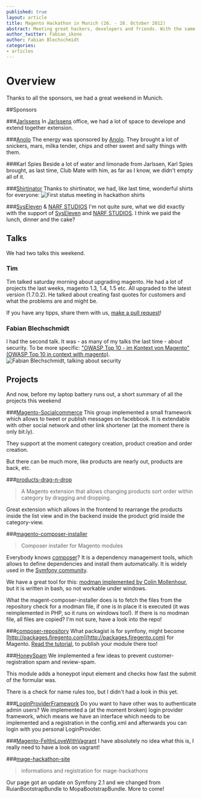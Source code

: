 ```yaml
---
published: true
layout: article
title: Magento Hackathon in Munich (26. - 28. October 2012)
abstract: Meeting great hackers, developers and friends. With the same spirit, we discuss problems, find solutions and implements them.
author_twitter: Fabian_ikono
author: Fabian Blechschmidt
categories:
- articles
---
```


# Overview
Thanks to all the sponsors, we had a great weekend in Munich. 

##Sponsors

###[Jarlssens](http://www.jarlssen.de/)
In [Jarlssens](http://www.jarlssen.de/) office, we had a lot of space to develope and extend together extension.

###[Anolo](http://www.anolo.de/magento-hackathon.html)
The energy was sponsored by [Anolo](http://www.anolo.de/magento-hackathon.html). They brought a lot of snickers, mars, milka tender, chips and other sweet and salty things with them.

###Karl Spies
Beside a lot of water and limonade from Jarlssen, Karl Spies brought, as last time, Club Mate with him, as far as I know, we didn't empty all of it.

###[Shirtinator](www.shirtinator.de/)
Thanks to shirtinator, we had, like last time, wonderful shirts for everyone:
![First status meeting in hackathon shirts](https://pbs.twimg.com/media/A6OXq_hCQAEbkE7.jpg)

###[SysEleven](http://www.syseleven.de/) & [NARF STUDIOS](http://www.narf-studios.de/)
I'm not quite sure, what we did exactly with the support of [SysEleven](http://www.syseleven.de/) and [NARF STUDIOS](http://www.narf-studios.de/). I think we paid the lunch, dinner and the cake?


## Talks
We had two talks this weekend.
### Tim 
Tim talked saturday morning about upgrading magento. He had a lot of projects the last weeks, magento 1.3, 1.4, 1.5 etc. All upgraded to the latest version (1.7.0.2). He talked about creating fast quotes for customers and what the problems are and might be.

If you have any tipps, share them with us, [make a pull request](https://github.com/magento-hackathon/upgrade-checklist)!

### Fabian Blechschmidt
I had the second talk. It was - as many of my talks the last time - about security. To be more specific: ["OWASP Top 10 - im Kontext von Magento" (OWASP Top 10 in context with magento)](http://www.ikonoshirt.de/stuff/12-10-27%20OWASP%20und%20Magento.pdf).
![Fabian Blechschmidt, talking about security](https://pbs.twimg.com/media/A6SM3dGCYAEL4UD.jpg)

## Projects
And now, before my laptop battery runs out, a short summary of all the projects this weekend

###[Magento-Socialcommerce](https://github.com/magento-hackathon/Magento-Socialcommerce)
This group implemented a small framework which allows to tweet or publish messages on facebbook. It is extendable with other social network and other link shortener (at the moment there is only bit.ly).

They support at the moment category creation, product creation and order creation. 

But there can be much more, like products are nearly out, products are back, etc.

###[products-drag-n-drop](https://github.com/magento-hackathon/products-drag-n-drop)
> A Magento extension that allows changing products sort order within category by dragging and dropping.

Great extension which allows in the frontend to rearrange the products inside the list view and in the backend inside the product grid inside the category-view.

###[magento-composer-installer](https://github.com/magento-hackathon/magento-composer-installer)

> Composer installer for Magento modules

Everybody knows [composer](http://getcomposer.org/)? It is a dependency management tools, which allows to define dependencies and install them automatically. It is widely used in the [Symfony community](http://packagist.org/).

We have a great tool for this: [modman implemented by Colin Mollenhour](https://github.com/colinmollenhour/modman), but it is written in bash, so not workable under windows.

What the magent-composer-installer does is to fetch the files from the repository check for a modman file, if one is in place it is executed (it was reimplemented in PHP, so it runs on windows too!). If there is no modman file, all files are copied? I'm not sure, have a look into the repo!

###[composer-repository](https://github.com/magento-hackathon/composer-repository)
What packagist is for symfony, might become [http://packages.firegento.com](http://packages.firegento.com) for Magento. [Read the tutorial](https://github.com/magento-hackathon/composer-repository/), to publish your module there too!


###[HoneySpam](https://github.com/magento-hackathon/HoneySpam)
We implemented a few ideas to prevent customer-registration spam and review-spam.

This module adds a honeypot input element and checks how fast the submit of the formular was.

There is a check for name rules too, but I didn't had a look in this yet.


###[LoginProviderFramework](https://github.com/magento-hackathon/LoginProviderFramework)
Do you want to have other was to authenticate admin users? We implemented a (at the moment broken) login provider framework, which means we have an interface which needs to be implemented and a registration in the config.xml and afterwards you can login with you personal LoginProvider.

###[Magento-FeltInLoveWithVagrant](https://github.com/magento-hackathon/Magento-FeltInLoveWithVagrant)
I have absolutely no idea what this is, I really need to have a look on vagrant!

###[mage-hackathon-site](https://github.com/magento-hackathon/mage-hackathon-site)

> informations and registration for mage-hackathons

Our page got an update on Symfony 2.1 and we changed from RuianBootstrapBundle to MopaBootstrapBundle. More to come!

